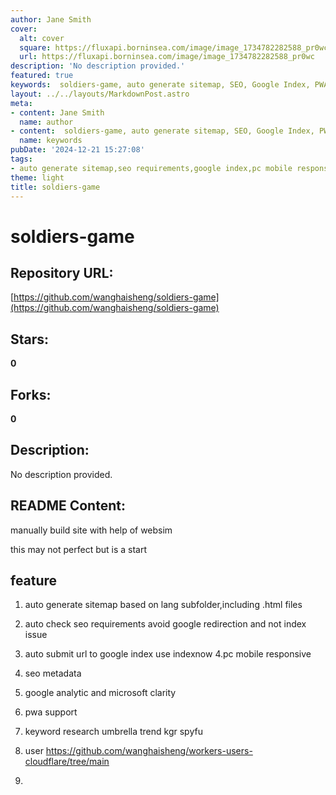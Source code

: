 ```yaml
---
author: Jane Smith
cover:
  alt: cover
  square: https://fluxapi.borninsea.com/image/image_1734782282588_pr0wc
  url: https://fluxapi.borninsea.com/image/image_1734782282588_pr0wc
description: 'No description provided.'
featured: true
keywords:  soldiers-game, auto generate sitemap, SEO, Google Index, PWA, keyword research, umbrella, trend, kgr, spyfu
layout: ../../layouts/MarkdownPost.astro
meta:
- content: Jane Smith
  name: author
- content:  soldiers-game, auto generate sitemap, SEO, Google Index, PWA, keyword research, umbrella, trend, kgr, spyfu
  name: keywords
pubDate: '2024-12-21 15:27:08'
tags:
- auto generate sitemap,seo requirements,google index,pc mobile responsive,seo metadata,google analytic,microsoft clarity,PWA,keyword research,Umbrella,Trend,KGR,SpyFu,Cloudflare
theme: light
title: soldiers-game
---
```


# soldiers-game

## Repository URL: 
[https://github.com/wanghaisheng/soldiers-game](https://github.com/wanghaisheng/soldiers-game)

## Stars: 
**0**

## Forks: 
**0**

## Description: 
No description provided.

## README Content: 
manually build site with help of websim



this may not perfect but is a start


## feature 


1. auto generate sitemap based on lang subfolder,including .html files
2. auto check seo requirements avoid google redirection and not index issue
3. auto submit url to google index use indexnow
4.pc mobile responsive
5. seo metadata
6. google analytic and microsoft clarity
7. pwa support
8. keyword research
   umbrella  trend  kgr spyfu
10.  user  https://github.com/wanghaisheng/workers-users-cloudflare/tree/main

11.  

